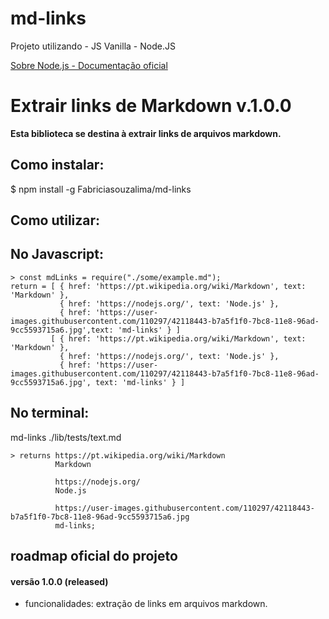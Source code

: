 # md-links
Projeto utilizando - JS Vanilla  - Node.JS

[Sobre Node.js - Documentação oficial](https://nodejs.org/pt-br/about/)

# Extrair links de Markdown v.1.0.0

**Esta biblioteca se destina à extrair links de arquivos markdown.**  

## Como instalar:

$  npm install -g Fabriciasouzalima/md-links

## Como utilizar:

## No Javascript:

    > const mdLinks = require("./some/example.md");
    return = [ { href: 'https://pt.wikipedia.org/wiki/Markdown', text: 'Markdown' },
               { href: 'https://nodejs.org/', text: 'Node.js' },
               { href: 'https://user-images.githubusercontent.com/110297/42118443-b7a5f1f0-7bc8-11e8-96ad-9cc5593715a6.jpg',text: 'md-links' } ]
             [ { href: 'https://pt.wikipedia.org/wiki/Markdown', text: 'Markdown' },
               { href: 'https://nodejs.org/', text: 'Node.js' },
               { href: 'https://user-images.githubusercontent.com/110297/42118443-b7a5f1f0-7bc8-11e8-96ad-9cc5593715a6.jpg', text: 'md-links' } ]

## No terminal:

 md-links ./lib/tests/text.md

    > returns https://pt.wikipedia.org/wiki/Markdown 
              Markdown

              https://nodejs.org/ 
              Node.js

              https://user-images.githubusercontent.com/110297/42118443-b7a5f1f0-7bc8-11e8-96ad-9cc5593715a6.jpg 
              md-links;

## roadmap oficial do projeto

#### versão 1.0.0 (released)

-   funcionalidades: extração de links em arquivos markdown.